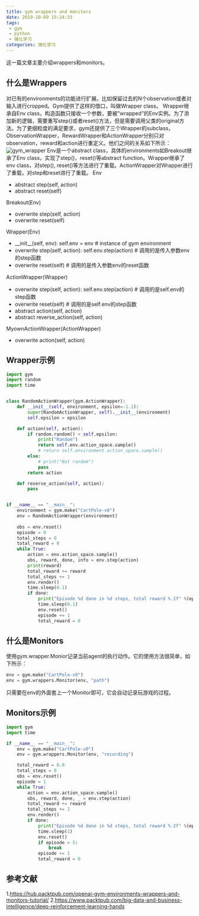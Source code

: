 ```yaml
---
title: gym wrappers and monitors
date: 2019-10-09 15:24:33
tags:
 - gym
 - python
 - 强化学习
categories: 强化学习
---
```


这一篇文章主要介绍wrappers和monitors。

## 什么是Wrappers
对已有的environments的功能进行扩展。比如保留过去的N个observation或者对输入进行cropped。Gym提供了这样的借口，叫做Wrapper class。
Wrapper继承自Env class，构造函数只接收一个参数，要被"wrapped"的Env实例。为了添加新的逻辑，需要重写step()或者reset()方法，但是需要调用父类的original方法。为了更细粒度的满足要求，gym还提供了三个Wrapper的subclass，ObservationWrapper，RewardWrapper和ActionWrapper分别只对observation，reward和action进行重定义。他们之间的关系如下所示：
![gym_wrapper](gym_wrapper.png)
Env是一个abstract class，具体的environments如Breakout继承了Env class，实现了step()，reset()等abstract function。Wrapper继承了env class，对step(), reset()等方法进行了重载。ActionWrapper对Wrapper进行了重载，对step和reset进行了重载。
Env 
- abstract step(self, action)
- abstract reset(self)

Breakout(Env)
- overwrite step(self, action)
- overwrite reset(self)

Wrapper(Env)
- \_\_init\_\_(self, env): self.env = env # instance of gym environment
- overwrite step(self, action): self.env.step(action) # 调用的是传入参数env的step函数
- overwrite reset(self) # 调用的是传入参数env的reset函数

ActionWrapper(Wrapper)
- overwrite step(self, action): self.env.step(action) # 调用的是self.env的step函数
- overwrite reset(self) # 调用的是self.env的step函数
- abstract action(self, action)
- abstract reverse_action(self, action)

MyownActionWrapper(ActionWrapper)
- overwrite action(self, action)

## Wrapper示例
``` python
import gym
import random
import time


class RandomActionWrapper(gym.ActionWrapper):
    def __init__(self, environment, epsilon=-1.1):
        super(RandomActionWrapper, self).__init__(environment)
        self.epsilon = epsilon

    def action(self, action):
        if random.random() < self.epsilon:
            print("Random")
            return self.env.action_space.sample()
            # return self.environment.action_space.sample()
        else:
            # print("Not random")
            pass
        return action

    def reverse_action(self, action):
        pass


if __name__ == "__main__":
    environment = gym.make("CartPole-v0")
    env = RandomActionWrapper(environment)
    
    obs = env.reset()
    episode = 0
    total_steps = 0
    total_reward = 0
    while True:
        action = env.action_space.sample()
        obs, reward, done, info = env.step(action)
        print(reward)
        total_reward += reward
        total_steps += 1
        env.render()
        time.sleep(0.1)
        if done:
            print("Episode %d done in %d steps, total reward %.1f" %(episode, total_steps, total_reward))
            time.sleep(0.1)
            env.reset()
            episode += 1
            total_reward = 0

```

## 什么是Monitors
使用gym.wrapper.Monior记录当前agent的执行动作。它的使用方法很简单，如下所示：
``` python
env = gym.make("CartPole-v0")
env = gym.wrappers.Monitor(env, "path")
```
只需要在env的外面套上一个Monitor即可，它会自动记录玩游戏的过程。

## Monitors示例
``` python
import gym
import time

if __name__ == "__main__":
    env = gym.make("CartPole-v0")
    env = gym.wrappers.Monitor(env, "recording")

    total_reward = 0.0
    total_steps = 0
    obs = env.reset()
    episode = 1
    while True:
        action = env.action_space.sample()
        obs, reward, done, _ = env.step(action)
        total_reward += reward
        total_steps += 1
        env.render()
        if done:
            print("Episode %d done in %d steps, total reward %.2f" %(episode, total_steps, total_reward))
            time.sleep(1)
            env.reset()
            if episode > 5:
                break
            episode += 1
            total_reward = 0

```

## 参考文献
1.https://hub.packtpub.com/openai-gym-environments-wrappers-and-monitors-tutorial/
2.https://www.packtpub.com/big-data-and-business-intelligence/deep-reinforcement-learning-hands

